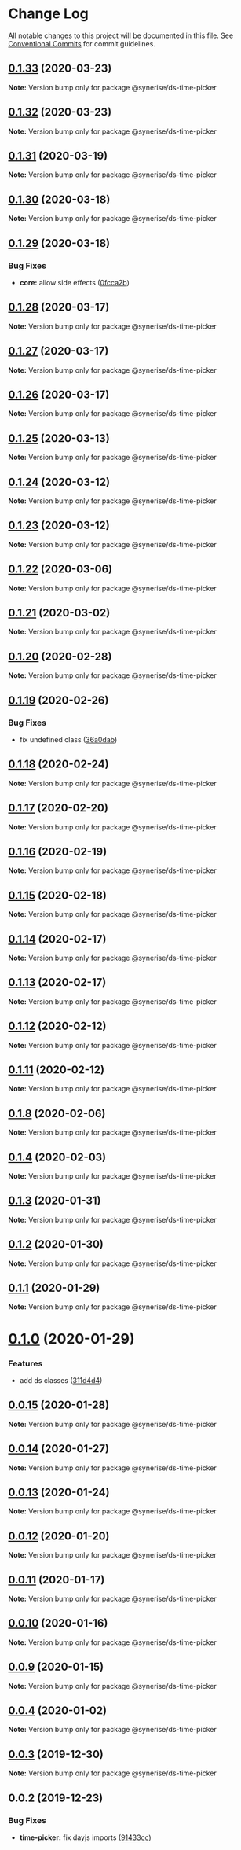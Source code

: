# Change Log

All notable changes to this project will be documented in this file.
See [Conventional Commits](https://conventionalcommits.org) for commit guidelines.

## [0.1.33](https://github.com/Synerise/synerise-design/compare/@synerise/ds-time-picker@0.1.32...@synerise/ds-time-picker@0.1.33) (2020-03-23)

**Note:** Version bump only for package @synerise/ds-time-picker





## [0.1.32](https://github.com/Synerise/synerise-design/compare/@synerise/ds-time-picker@0.1.31...@synerise/ds-time-picker@0.1.32) (2020-03-23)

**Note:** Version bump only for package @synerise/ds-time-picker





## [0.1.31](https://github.com/Synerise/synerise-design/compare/@synerise/ds-time-picker@0.1.30...@synerise/ds-time-picker@0.1.31) (2020-03-19)

**Note:** Version bump only for package @synerise/ds-time-picker





## [0.1.30](https://github.com/Synerise/synerise-design/compare/@synerise/ds-time-picker@0.1.29...@synerise/ds-time-picker@0.1.30) (2020-03-18)

**Note:** Version bump only for package @synerise/ds-time-picker





## [0.1.29](https://github.com/Synerise/synerise-design/compare/@synerise/ds-time-picker@0.1.28...@synerise/ds-time-picker@0.1.29) (2020-03-18)


### Bug Fixes

* **core:** allow side effects ([0fcca2b](https://github.com/Synerise/synerise-design/commit/0fcca2b3476b539a60d6d21af5a43a7d32135868))





## [0.1.28](https://github.com/Synerise/synerise-design/compare/@synerise/ds-time-picker@0.1.27...@synerise/ds-time-picker@0.1.28) (2020-03-17)

**Note:** Version bump only for package @synerise/ds-time-picker

## [0.1.27](https://github.com/Synerise/synerise-design/compare/@synerise/ds-time-picker@0.1.26...@synerise/ds-time-picker@0.1.27) (2020-03-17)

**Note:** Version bump only for package @synerise/ds-time-picker

## [0.1.26](https://github.com/Synerise/synerise-design/compare/@synerise/ds-time-picker@0.1.25...@synerise/ds-time-picker@0.1.26) (2020-03-17)

**Note:** Version bump only for package @synerise/ds-time-picker

## [0.1.25](https://github.com/Synerise/synerise-design/compare/@synerise/ds-time-picker@0.1.24...@synerise/ds-time-picker@0.1.25) (2020-03-13)

**Note:** Version bump only for package @synerise/ds-time-picker

## [0.1.24](https://github.com/Synerise/synerise-design/compare/@synerise/ds-time-picker@0.1.23...@synerise/ds-time-picker@0.1.24) (2020-03-12)

**Note:** Version bump only for package @synerise/ds-time-picker

## [0.1.23](https://github.com/Synerise/synerise-design/compare/@synerise/ds-time-picker@0.1.22...@synerise/ds-time-picker@0.1.23) (2020-03-12)

**Note:** Version bump only for package @synerise/ds-time-picker

## [0.1.22](https://github.com/Synerise/synerise-design/compare/@synerise/ds-time-picker@0.1.21...@synerise/ds-time-picker@0.1.22) (2020-03-06)

**Note:** Version bump only for package @synerise/ds-time-picker

## [0.1.21](https://github.com/Synerise/synerise-design/compare/@synerise/ds-time-picker@0.1.20...@synerise/ds-time-picker@0.1.21) (2020-03-02)

**Note:** Version bump only for package @synerise/ds-time-picker

## [0.1.20](https://github.com/Synerise/synerise-design/compare/@synerise/ds-time-picker@0.1.19...@synerise/ds-time-picker@0.1.20) (2020-02-28)

**Note:** Version bump only for package @synerise/ds-time-picker

## [0.1.19](https://github.com/Synerise/synerise-design/compare/@synerise/ds-time-picker@0.1.18...@synerise/ds-time-picker@0.1.19) (2020-02-26)

### Bug Fixes

- fix undefined class ([36a0dab](https://github.com/Synerise/synerise-design/commit/36a0dabe726c71e05f22612dde4ffd1ae7236e38))

## [0.1.18](https://github.com/Synerise/synerise-design/compare/@synerise/ds-time-picker@0.1.17...@synerise/ds-time-picker@0.1.18) (2020-02-24)

**Note:** Version bump only for package @synerise/ds-time-picker

## [0.1.17](https://github.com/Synerise/synerise-design/compare/@synerise/ds-time-picker@0.1.16...@synerise/ds-time-picker@0.1.17) (2020-02-20)

**Note:** Version bump only for package @synerise/ds-time-picker

## [0.1.16](https://github.com/Synerise/synerise-design/compare/@synerise/ds-time-picker@0.1.15...@synerise/ds-time-picker@0.1.16) (2020-02-19)

**Note:** Version bump only for package @synerise/ds-time-picker

## [0.1.15](https://github.com/Synerise/synerise-design/compare/@synerise/ds-time-picker@0.1.14...@synerise/ds-time-picker@0.1.15) (2020-02-18)

**Note:** Version bump only for package @synerise/ds-time-picker

## [0.1.14](https://github.com/Synerise/synerise-design/compare/@synerise/ds-time-picker@0.1.13...@synerise/ds-time-picker@0.1.14) (2020-02-17)

**Note:** Version bump only for package @synerise/ds-time-picker

## [0.1.13](https://github.com/Synerise/synerise-design/compare/@synerise/ds-time-picker@0.1.12...@synerise/ds-time-picker@0.1.13) (2020-02-17)

**Note:** Version bump only for package @synerise/ds-time-picker

## [0.1.12](https://github.com/Synerise/synerise-design/compare/@synerise/ds-time-picker@0.1.11...@synerise/ds-time-picker@0.1.12) (2020-02-12)

**Note:** Version bump only for package @synerise/ds-time-picker

## [0.1.11](https://github.com/Synerise/synerise-design/compare/@synerise/ds-time-picker@0.1.10...@synerise/ds-time-picker@0.1.11) (2020-02-12)

**Note:** Version bump only for package @synerise/ds-time-picker

## [0.1.8](https://github.com/Synerise/synerise-design/compare/@synerise/ds-time-picker@0.1.7...@synerise/ds-time-picker@0.1.8) (2020-02-06)

**Note:** Version bump only for package @synerise/ds-time-picker

## [0.1.4](https://github.com/Synerise/synerise-design/compare/@synerise/ds-time-picker@0.1.3...@synerise/ds-time-picker@0.1.4) (2020-02-03)

**Note:** Version bump only for package @synerise/ds-time-picker

## [0.1.3](https://github.com/Synerise/synerise-design/compare/@synerise/ds-time-picker@0.1.2...@synerise/ds-time-picker@0.1.3) (2020-01-31)

**Note:** Version bump only for package @synerise/ds-time-picker

## [0.1.2](https://github.com/Synerise/synerise-design/compare/@synerise/ds-time-picker@0.1.1...@synerise/ds-time-picker@0.1.2) (2020-01-30)

**Note:** Version bump only for package @synerise/ds-time-picker

## [0.1.1](https://github.com/Synerise/synerise-design/compare/@synerise/ds-time-picker@0.1.0...@synerise/ds-time-picker@0.1.1) (2020-01-29)

**Note:** Version bump only for package @synerise/ds-time-picker

# [0.1.0](https://github.com/Synerise/synerise-design/compare/@synerise/ds-time-picker@0.0.15...@synerise/ds-time-picker@0.1.0) (2020-01-29)

### Features

- add ds classes ([311d4d4](https://github.com/Synerise/synerise-design/commit/311d4d48a76c6e1df493261f3d1c4423f4601426))

## [0.0.15](https://github.com/Synerise/synerise-design/compare/@synerise/ds-time-picker@0.0.14...@synerise/ds-time-picker@0.0.15) (2020-01-28)

**Note:** Version bump only for package @synerise/ds-time-picker

## [0.0.14](https://github.com/Synerise/synerise-design/compare/@synerise/ds-time-picker@0.0.13...@synerise/ds-time-picker@0.0.14) (2020-01-27)

**Note:** Version bump only for package @synerise/ds-time-picker

## [0.0.13](https://github.com/Synerise/synerise-design/compare/@synerise/ds-time-picker@0.0.12...@synerise/ds-time-picker@0.0.13) (2020-01-24)

**Note:** Version bump only for package @synerise/ds-time-picker

## [0.0.12](https://github.com/Synerise/synerise-design/compare/@synerise/ds-time-picker@0.0.11...@synerise/ds-time-picker@0.0.12) (2020-01-20)

**Note:** Version bump only for package @synerise/ds-time-picker

## [0.0.11](https://github.com/Synerise/synerise-design/compare/@synerise/ds-time-picker@0.0.10...@synerise/ds-time-picker@0.0.11) (2020-01-17)

**Note:** Version bump only for package @synerise/ds-time-picker

## [0.0.10](https://github.com/Synerise/synerise-design/compare/@synerise/ds-time-picker@0.0.9...@synerise/ds-time-picker@0.0.10) (2020-01-16)

**Note:** Version bump only for package @synerise/ds-time-picker

## [0.0.9](https://github.com/Synerise/synerise-design/compare/@synerise/ds-time-picker@0.0.8...@synerise/ds-time-picker@0.0.9) (2020-01-15)

**Note:** Version bump only for package @synerise/ds-time-picker

## [0.0.4](https://github.com/Synerise/synerise-design/compare/@synerise/ds-time-picker@0.0.3...@synerise/ds-time-picker@0.0.4) (2020-01-02)

**Note:** Version bump only for package @synerise/ds-time-picker

## [0.0.3](https://github.com/Synerise/synerise-design/compare/@synerise/ds-time-picker@0.0.2...@synerise/ds-time-picker@0.0.3) (2019-12-30)

**Note:** Version bump only for package @synerise/ds-time-picker

## 0.0.2 (2019-12-23)

### Bug Fixes

- **time-picker:** fix dayjs imports ([91433cc](https://github.com/Synerise/synerise-design/commit/91433cce7e65554693d144b02dcdcc684e80b62a))
